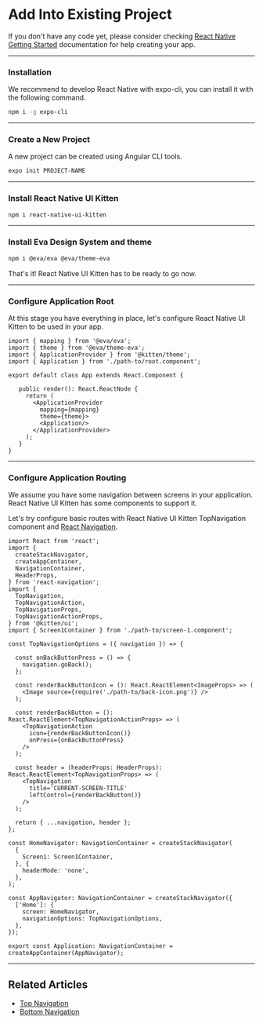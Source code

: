 # Add Into Existing Project

If you don't have any code yet, please consider checking <a href="https://facebook.github.io/react-native/docs/getting-started" target="_blank">React Native Getting Started</a> documentation for help creating your app.

<hr>

### Installation

We recommend to develop React Native with expo-cli, you can install it with the following command.

```bash
npm i -g expo-cli
```

<hr>

### Create a New Project

A new project can be created using Angular CLI tools.

```bash
expo init PROJECT-NAME
```
<hr>

### Install React Native UI Kitten

```bash
npm i react-native-ui-kitten
```

<hr>

### Install Eva Design System and theme

```bash
npm i @eva/eva @eva/theme-eva
```

That's it! React Native UI Kitten has to be ready to go now.

<hr>

### Configure Application Root

At this stage you have everything in place, let's configure React Native UI Kitten to be used in your app.

```tsx
import { mapping } from '@eva/eva';
import { theme } from '@eva/theme-eva';
import { ApplicationProvider } from '@kitten/theme';
import { Application } from './path-to/root.component';

export default class App extends React.Component {

   public render(): React.ReactNode {
     return (
       <ApplicationProvider
         mapping={mapping}
         theme={theme}>
         <Application/>
       </ApplicationProvider>
     );
   }
}
```

<hr>

### Configure Application Routing

We assume you have some navigation between screens in your application.
React Native UI Kitten has some components to support it.

Let's try configure basic routes with React Native UI Kitten TopNavigation component and <a href="https://reactnavigation.org/" target="_blank">React Navigation</a>.

```tsx
import React from 'react';
import {
  createStackNavigator,
  createAppContainer,
  NavigationContainer,
  HeaderProps,
} from 'react-navigation';
import { 
  TopNavigation,
  TopNavigationAction,
  TopNavigationProps,
  TopNavigationActionProps,
} from '@kitten/ui';
import { Screen1Container } from './path-to/screen-1.component';

const TopNavigationOptions = ({ navigation }) => {

  const onBackButtonPress = () => {
    navigation.goBack();
  };
  
  const renderBackButtonIcon = (): React.ReactElement<ImageProps> => (
    <Image source={require('./path-to/back-icon.png')} />
  );

  const renderBackButton = (): React.ReactElement<TopNavigationActionProps> => (
    <TopNavigationAction
      icon={renderBackButtonIcon()}
      onPress={onBackButtonPress}
    />
  );

  const header = (headerProps: HeaderProps): React.ReactElement<TopNavigationProps> => (
    <TopNavigation
      title='CURRENT-SCREEN-TITLE'
      leftControl={renderBackButton()}
    />
  );

  return { ...navigation, header };
};

const HomeNavigator: NavigationContainer = createStackNavigator(
  {
    Screen1: Screen1Container,
  }, {
    headerMode: 'none',
  },
);

const AppNavigator: NavigationContainer = createStackNavigator({
  ['Home']: {
    screen: HomeNavigator,
    navigationOptions: TopNavigationOptions,
  },
});

export const Application: NavigationContainer = createAppContainer(AppNavigator);

```

<hr>

## Related Articles
- [Top Navigation](docs/components/top-navigation)
- [Bottom Navigation](docs/components/bottom-navigation)

